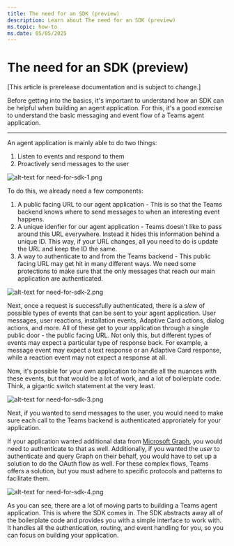```yaml
---
title: The need for an SDK (preview)
description: Learn about The need for an SDK (preview)
ms.topic: how-to
ms.date: 05/05/2025
---
```


# The need for an SDK (preview)

[This article is prerelease documentation and is subject to change.]

Before getting into the basics, it's important to understand how an SDK can be helpful when building an agent application. For this, it's a good exercise to understand the basic messaging and event flow of a Teams agent application.

---

An agent application is mainly able to do two things:

1. Listen to events and respond to them
2. Proactively send messages to the user

![alt-text for need-for-sdk-1.png](~/assets/diagrams/need-for-sdk-1.png)

To do this, we already need a few components:

1. A public facing URL to our agent application - This is so that the Teams backend knows where to send messages to when an interesting event happens.
2. A unique idenfier for our agent application - Teams doesn't like to pass around this URL everywhere. Instead it hides this information behind a unique ID. This way, if your URL changes, all you need to do is update the URL and keep the ID the same.
3. A way to authenticate to and from the Teams backend - This public facing URL may get hit in many different ways. We need some protections to make sure that the only messages that reach our main application are authenticated.

![alt-text for need-for-sdk-2.png](~/assets/diagrams/need-for-sdk-2.png)

Next, once a request is successfully authenticated, there is a _slew_ of possible types of events that can be sent to your agent application. User messages, user reactions, installation events, Adaptive Card actions, dialog actions, and more. All of these get to your application through a single public door - the public facing URL. Not only this, but different types of events may expect a particular type of response back. For example, a message event may expect a text response or an Adaptive Card response, while a reaction event may not expect a response at all.

Now, it's possible for your own application to handle all the nuances with these events, but that would be a lot of work, and a lot of boilerplate code. Think, a gigantic switch statement at the very least.

![alt-text for need-for-sdk-3.png](~/assets/diagrams/need-for-sdk-3.png)

Next, if you wanted to send messages to the user, you would need to make sure each call to the Teams backend is authenticated approriately for your application.

If your application wanted additional data from [Microsoft Graph](https://learn.microsoft.com/en-us/graph/overview), you would need to authenticate to that as well. Additionally, if you wanted the _user_ to authenticate and query Graph on their behalf, you would have to set up a solution to do the OAuth flow as well. For these complex flows, Teams offers a solution, but you must adhere to specific protocols and patterns to facilitate them.

![alt-text for need-for-sdk-4.png](~/assets/diagrams/need-for-sdk-4.png)

As you can see, there are a lot of moving parts to building a Teams agent application. This is where the SDK comes in. The SDK abstracts away all of the boilerplate code and provides you with a simple interface to work with. It handles all the authentication, routing, and event handling for you, so you can focus on building your application.